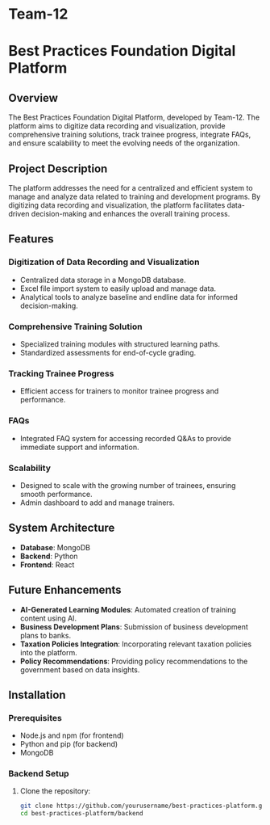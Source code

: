 # Team-12
# Best Practices Foundation Digital Platform

## Overview

The Best Practices Foundation Digital Platform, developed by Team-12. The platform aims to digitize data recording and visualization, provide comprehensive training solutions, track trainee progress, integrate FAQs, and ensure scalability to meet the evolving needs of the organization.


## Project Description

The platform addresses the need for a centralized and efficient system to manage and analyze data related to training and development programs. By digitizing data recording and visualization, the platform facilitates data-driven decision-making and enhances the overall training process.

## Features

### Digitization of Data Recording and Visualization

- Centralized data storage in a MongoDB database.
- Excel file import system to easily upload and manage data.
- Analytical tools to analyze baseline and endline data for informed decision-making.

### Comprehensive Training Solution

- Specialized training modules with structured learning paths.
- Standardized assessments for end-of-cycle grading.

### Tracking Trainee Progress

- Efficient access for trainers to monitor trainee progress and performance.

### FAQs

- Integrated FAQ system for accessing recorded Q&As to provide immediate support and information.

### Scalability

- Designed to scale with the growing number of trainees, ensuring smooth performance.
- Admin dashboard to add and manage trainers.

## System Architecture

- **Database**: MongoDB
- **Backend**: Python
- **Frontend**: React 

## Future Enhancements

- **AI-Generated Learning Modules**: Automated creation of training content using AI.
- **Business Development Plans**: Submission of business development plans to banks.
- **Taxation Policies Integration**: Incorporating relevant taxation policies into the platform.
- **Policy Recommendations**: Providing policy recommendations to the government based on data insights.

## Installation

### Prerequisites

- Node.js and npm (for frontend)
- Python and pip (for backend)
- MongoDB

### Backend Setup

1. Clone the repository:
   ```bash
   git clone https://github.com/yourusername/best-practices-platform.git
   cd best-practices-platform/backend
